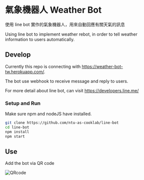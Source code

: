 # 氣象機器人 Weather Bot

使用 line bot 實作的氣象機器人，用來自動回應有關天氣的訊息

Using line bot to implement weather rebot, in order to tell weather information to users automatically.

## Develop

Currently this repo is connecting with https://weather-bot-tw.herokuapp.com/.

The bot use webhook to receive message and reply to users.

For more detail about line bot, can visit https://developers.line.me/

### Setup and Run

Make sure npm and nodeJS have installed.

```sh
git clone https://github.com/ntu-as-cooklab/line-bot
cd line-bot
npm install
npm start
```

## Use

Add the bot via QR code

![QRcode](https://raw.githubusercontent.com/ntu-as-cooklab/line-bot/master/qrcode.png)
